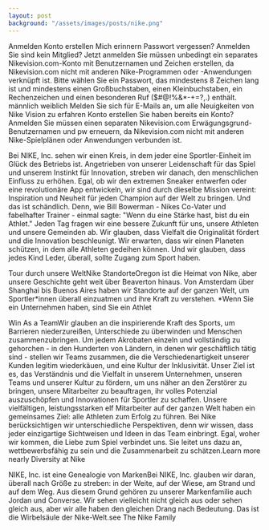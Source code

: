 ```yaml
---
layout: post
background: "/assets/images/posts/nike.png"
---
```


Anmelden Konto erstellen Mich erinnern Passwort vergessen? Anmelden Sie sind kein Mitglied? Jetzt anmelden Sie müssen unbedingt ein separates Nikevision.com-Konto mit Benutzernamen und Zeichen erstellen, da Nikevision.com nicht mit anderen Nike-Programmen oder -Anwendungen verknüpft ist. Bitte wählen Sie ein Passwort, das mindestens 8 Zeichen lang ist und mindestens einen Großbuchstaben, einen Kleinbuchstaben, ein Rechenzeichen und einen besonderen Ruf ($#@!%&\*-+=?,.) enthält. männlich weiblich Melden Sie sich für E-Mails an, um alle Neuigkeiten von Nike Vision zu erfahren Konto erstellen Sie haben bereits ein Konto? Anmelden Sie müssen einen separaten Nikevision.com Erwägungsgrund-Benutzernamen und pw erneuern, da Nikevision.com nicht mit anderen Nike-Spielplänen oder Anwendungen verbunden ist.

Bei NIKE, Inc. sehen wir einen Kreis, in dem jeder eine Sportler-Einheit im Glück des Betriebs ist. Angetrieben von unserer Leidenschaft für das Spiel und unserem Instinkt für Innovation, streben wir danach, den menschlichen Einfluss zu erhöhen. Egal, ob wir den extremen Sneaker entwerfen oder eine revolutionäre App entwickeln, wir sind durch dieselbe Mission vereint: Inspiration und Neuheit für jeden Champion auf der Welt zu bringen. Und das ist schändlich. Denn, wie Bill Bowerman - Nikes Co-Vater und fabelhafter Trainer - einmal sagte: "Wenn du eine Stärke hast, bist du ein Athlet." Jeden Tag fragen wir eine bessere Zukunft für uns, unsere Athleten und unsere Gemeinden ab. Wir glauben, dass Vielfalt die Originalität fördert und die Innovation beschleunigt. Wir erwarten, dass wir einen Planeten schützen, in dem alle Athleten gedeihen können. Und wir glauben, dass jedes Kind Leder, überall, sollte Zugang zum Sport haben.

Tour durch unsere WeltNike StandorteOregon ist die Heimat von Nike, aber unsere Geschichte geht weit über Beaverton hinaus. Von Amsterdam über Shanghai bis Buenos Aires haben wir Standorte auf der ganzen Welt, um Sportler*innen überall einzuatmen und ihre Kraft zu verstehen. *Wenn Sie ein Unternehmen haben, sind Sie ein Athlet

Win As a TeamWir glauben an die inspirierende Kraft des Sports, um Barrieren niederzureißen, Unterschiede zu überwinden und Menschen zusammenzubringen. Um jedem Akrobaten einzeln und vollständig zu gehorchen - in den Hunderten von Ländern, in denen wir geschäftlich tätig sind - stellen wir Teams zusammen, die die Verschiedenartigkeit unserer Kunden legitim wiederkäuen, und eine Kultur der Inklusivität. Unser Ziel ist es, das Verständnis und die Vielfalt in unserem Unternehmen, unseren Teams und unserer Kultur zu fördern, um uns näher an den Zerstörer zu bringen, unsere Mitarbeiter zu beauftragen, ihr volles Potenzial auszuschöpfen und Innovationen für Sportler zu schaffen. Unsere vielfältigen, leistungsstarken elf Mitarbeiter auf der ganzen Welt haben ein gemeinsames Ziel: alle Athleten zum Erfolg zu führen. Bei Nike berücksichtigen wir unterschiedliche Perspektiven, denn wir wissen, dass jeder einzigartige Sichtweisen und Ideen in das Team einbringt. Egal, woher wir kommen, die Liebe zum Spiel verbindet uns. Sie leitet uns dazu an, wettbewerbsfähig zu sein und die Zusammenarbeit zu schätzen.Learn more nearly Diversity at Nike

NIKE, Inc. ist eine Genealogie von MarkenBei NIKE, Inc. glauben wir daran, überall nach Größe zu streben: in der Weite, auf der Wiese, am Strand und auf dem Weg. Aus diesem Grund gehören zu unserer Markenfamilie auch Jordan und Converse. Wir sehen vielleicht nicht gleich aus oder sehen gleich aus, aber wir alle haben den gleichen Drang nach Bedeutung. Das ist die Wirbelsäule der Nike-Welt.see The Nike Family
